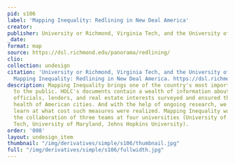 ```yaml
---
pid: s106
label: 'Mapping Inequality: Redlining in New Deal America'
creator:
publisher: University or Richmond, Virginia Tech, and the University of Maryland
_date:
format: map
source: https://dsl.richmond.edu/panorama/redlining/
clio:
collection: undesign
citation: 'University or Richmond, Virginia Tech, and the University of Maryland.
  Mapping Inequality: Redlining in New Deal America. https://dsl.richmond.edu/panorama/redlining/.'
description: Mapping Inequality brings one of the country's most important archives
  to the public. HOLC's documents contain a wealth of information about how government
  officials, lenders, and real estate interests surveyed and ensured the economic
  health of American cities. And with the help of ongoing research, we continue to
  learn at what cost such measures were realized. Mapping Inequality was created through
  the collaboration of three teams at four universities (University of Richmond, Virginia
  Tech, University of Maryland, Johns Hopkins University).
order: '008'
layout: undesign_item
thumbnail: "/img/derivatives/simple/s106/thumbnail.jpg"
full: "/img/derivatives/simple/s106/fullwidth.jpg"
---
```

